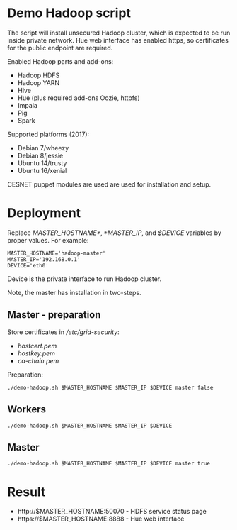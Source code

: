 # Demo Hadoop script

The script will install unsecured Hadoop cluster, which is expected to be run inside private network. Hue web interface has enabled https, so certificates for the public endpoint are required.

Enabled Hadoop parts and add-ons:

* Hadoop HDFS
* Hadoop YARN
* Hive
* Hue (plus required add-ons Oozie, httpfs)
* Impala
* Pig
* Spark

Supported platforms (2017):

* Debian 7/wheezy
* Debian 8/jessie
* Ubuntu 14/trusty
* Ubuntu 16/xenial

CESNET puppet modules are used are used for installation and setup.

# Deployment

Replace *$MASTER\_HOSTNAME*, *$MASTER\_IP*, and *$DEVICE* variables by proper values. For example:

    MASTER_HOSTNAME='hadoop-master'
	MASTER_IP='192.168.0.1'
    DEVICE='eth0'

Device is the private interface to run Hadoop cluster.

Note, the master has installation in two-steps.

## Master - preparation

Store certificates in */etc/grid-security*:

* *hostcert.pem*
* *hostkey.pem*
* *ca-chain.pem*

Preparation:

    ./demo-hadoop.sh $MASTER_HOSTNAME $MASTER_IP $DEVICE master false

## Workers

    ./demo-hadoop.sh $MASTER_HOSTNAME $MASTER_IP $DEVICE

## Master

    ./demo-hadoop.sh $MASTER_HOSTNAME $MASTER_IP $DEVICE master true

# Result

* http://$MASTER\_HOSTNAME:50070 - HDFS service status page
* https://$MASTER\_HOSTNAME:8888 - Hue web interface
